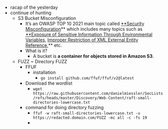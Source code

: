 - racap of the yesterday 
- continue of hunting
	- S3 Bucket Misconfiguration
		- It’s an OWASP TOP 10 2021 main topic called [**Security Misconfiguration](https://owasp.org/Top10/A05_2021-Security_Misconfiguration/)** which includes many topics such as [**Exposure of Sensitive Information Through Environmental Variables](https://cwe.mitre.org/data/definitions/526.html), [Improper Restriction of XML External Entity Reference](https://cwe.mitre.org/data/definitions/611.html),** etc. 
		- What is it?
			- A bucket is **a container for objects stored in Amazon S3**.
	- FUZZ ~ Directory FUZZ
		- FFUF
			- installation
				- `go install github.com/ffuf/ffuf/v2@latest`
		- Download the wordlist
			- `wget https://raw.githubusercontent.com/danielmiessler/SecLists/refs/heads/master/Discovery/Web-Content/raft-small-directories-lowercase.txt`
		- command for doing directory fuzzing
			- `ffuf -w raft-small-directories-lowercase.txt -u https://redacted.domain.com/FUZZ -mc all -c -fs 19`
			- 